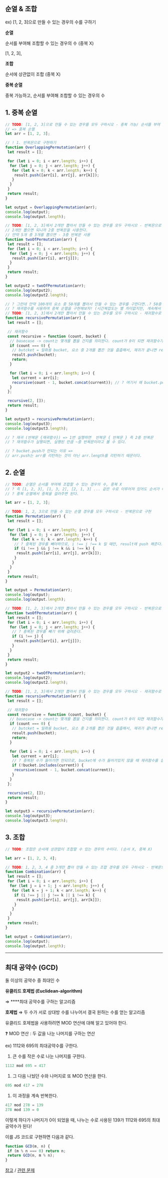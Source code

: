 ## 순열 & 조합

ex) [1, 2, 3]으로 만들 수 있는 경우의 수를 구하기

**순열**

순서를 부여해 조합할 수 있는 경우의 수 (중복 X)

[1, 2, 3],

**조합**

순서에 상관없이 조합 (중복 X)

**중복 순열**

중복 가능하고, 순서를 부여해 조합할 수 있는 경우의 수

## 1. 중복 순열

```jsx
// TODO: [1, 2, 3]으로 만들 수 있는 경우를 모두 구하시오 - 중복 가능/ 순서를 부여
// => 중복 순열
let arr = [1, 2, 3];

// ! 1. 반복문으로 구현하기
function OverlappingPermutation(arr) {
 let result = [];

 for (let i = 0; i < arr.length; i++) {
  for (let j = 0; j < arr.length; j++) {
   for (let k = 0; k < arr.length; k++) {
    result.push([arr[i], arr[j], arr[k]]);
   }
  }
 }
 return result;
}

let output = OverlappingPermutation(arr);
console.log(output);
console.log(output.length);

// TODO: [1, 2, 3]에서 2개만 뽑아서 만들 수 있는 경우를 모두 구하시오 - 반복문으로 구현
// 2개만 뽑으면 되니까 2중 반복문을 사용한다.
// 만약 5개 중 3개를 뽑으면 - 3중 반복문 사용
function twoOfPermutation(arr) {
 let result = [];
 for (let i = 0; i < arr.length; i++) {
  for (let j = 0; j < arr.length; j++) {
   result.push([arr[i], arr[j]]);
  }
 }
 return result;
}

let output2 = twoOfPermutation(arr);
console.log(output2);
console.log(output2.length);

// ? 그런데 만약 100개의 요소 중 50개를 뽑아서 만들 수 있는 경우를 구한다면..? 50중 반복문을 써야할까? - for문 hell...
// ? 재귀함수를 사용하여 중복 순열을 구현해보자! (시간복잡도는 별 차이없지만, 계속해서 같은 동작이 반복되므로 재귀를 사용하면 보기에도 쓰기에도 편하다.)
// TODO: [1, 2, 3]에서 2개만 뽑아서 만들 수 있는 경우를 모두 구하시오 - 재귀함수로 구현
function recursivePermutation(arr) {
 let result = [];

 // 재귀함수
 const recursive = function (count, bucket) {
  // basecase -> count는 몇개를 뽑을 건지를 의미한다. count가 0이 되면 재귀함수가 멈춘다.
  if (count === 0) {
   // butcket = 일화용 bucket, 요소 중 2개를 뽑은 것을 줍줍해서, 재귀가 끝나면 result에 push 해준다.
   result.push(bucket);
   return;
  }

  for (let i = 0; i < arr.length; i++) {
   let current = arr[i];
   recursive(count - 1, bucket.concat(current)); // ? 여기서 왜 bucket.push는 안될까?
  }
 };

 recursive(2, []);
 return result;
}

let output3 = recursivePermutation(arr);
console.log(output3);
console.log(output3.length);

// ? 재귀 (반복문 {재귀함수}) => 1번 실행하면  반복문 { 반복문 } 즉 2중 반복문
// ? 재귀함수가 실행되면, 실행된 만큼 ~중 반복문이라고 볼 수 있다.

// ? bucket.push가 안되는 이유 =>
// arr.push는 arr를 리턴하는 것이 아닌 arr.length를 리턴하기 때문이다.
```

## 2. 순열

```jsx
// TODO: 순열은 순서를 부여해 조합할 수 있는 경우의 수, 중복 X
// ? 즉 [1, 2, 3], [1, 3, 2], [2, 1, 3] ... 같은 수로 이루어져 있어도 순서가 다르므로 다른 경우로 본다.
// ? 중복 순열에서 중복을 걸러주면 된다.

let arr = [1, 2, 3];

// TODO: 1, 2, 3으로 만들 수 있는 순열 경우를 모두 구하시오 - 반복문으로 구현
function Permutation(arr) {
 let result = [];

 for (let i = 0; i < arr.length; i++) {
  for (let j = 0; j < arr.length; j++) {
   for (let k = 0; k < arr.length; k++) {
    // ? 중복된 경우를 빼야하므로, i !== j !== k 일 때만, result에 push 해준다.
    if (i !== j && j !== k && i !== k) {
     result.push([arr[i], arr[j], arr[k]]);
    }
   }
  }
 }
 return result;
}

let output = Permutation(arr);
console.log(output);
console.log(output.length);

// TODO: [1, 2, 3]에서 2개만 뽑아서 만들 수 있는 경우를 모두 구하시오 - 반복문으로 구현
function twoOfPermutation(arr) {
 let result = [];
 for (let i = 0; i < arr.length; i++) {
  for (let j = 0; j < arr.length; j++) {
   // ? 중복된 경우를 빼기 위해 걸러준다.
   if (i !== j) {
    result.push([arr[i], arr[j]]);
   }
  }
 }
 return result;
}

let output2 = twoOfPermutation(arr);
console.log(output2);
console.log(output2.length);

// TODO: [1, 2, 3]에서 2개만 뽑아서 만들 수 있는 경우를 모두 구하시오 - 재귀함수로 구현
function recursivePermutation(arr) {
 let result = [];

 // 재귀함수
 const recursive = function (count, bucket) {
  // basecase -> count는 몇개를 뽑을 건지를 의미한다. count가 0이 되면 재귀함수가 멈춘다.
  if (count === 0) {
   // butcket = 일화용 bucket, 요소 중 2개를 뽑은 것을 줍줍해서, 재귀가 끝나면 result에 push 해준다.
   result.push(bucket);
   return;
  }

  for (let i = 0; i < arr.length; i++) {
   let current = arr[i];
   // ? 중복된 수가 들어가면 안되므로, bucket에 수가 들어가있지 않을 때 재귀함수를 실행한다.
   if (!bucket.includes(current)) {
    recursive(count - 1, bucket.concat(current));
   }
  }
 };

 recursive(2, []);
 return result;
}

let output3 = recursivePermutation(arr);
console.log(output3);
console.log(output3.length);
```

## 3. 조합

```jsx
// TODO: 조합은 순서에 상관없이 조합할 수 있는 경우의 수이다. (순서 X, 중복 X)

let arr = [1, 2, 3, 4];

// TODO: 1, 2, 3, 4 중 3개만 뽑아 만들 수 있는 조합 경우를 모두 구하시오 - 반복문으로 구현
function Combination(arr) {
 let result = [];
 for (let i = 0; i < arr.length; i++) {
  for (let j = i + 1; j < arr.length; j++) {
   for (let k = j + 1; k < arr.length; k++) {
    if (i !== j || j !== k || i !== k) {
     result.push([arr[i], arr[j], arr[k]]);
    }
   }
  }
 }
 return result;
}

let output = Combination(arr);
console.log(output);
console.log(output.length);
```

---

## 최대 공약수 (GCD)

둘 이상의 공약수 중 최대인 수

**유클리드 호제법 (Euclidean-algorithm)**

⇒ \*\*\*\*최대 공약수를 구하는 알고리즘

**호제법** ⇒ 두 수가 서로 상대방 수를 나누어서 결국 원하는 수를 얻는 알고리즘

유클리드 호제법을 사용하려면 MOD 연산에 대해 알고 있어야 한다.

<aside>
❓ MOD 연산 : 두 값을 나눈 나머지를 구하는 연산

</aside>

ex) 1112와 695의 최대공약수를 구한다.

1. 큰 수를 작은 수로 나눈 나머지를 구한다.

```jsx
1112 mod 695 = 417
```

1. 그 다음 나눴던 수와 나머지로 또 MOD 연산을 한다.

```jsx
695 mod 417 = 278
```

1. 이 과정을 계속 반복한다.

```jsx
417 mod 278 = 139
278 mod 139 = 0
```

이렇게 하다가 나머지가 0이 되었을 때, 나누는 수로 사용된 139가 1112와 695의 최대공약수가 된다!

이를 JS 코드로 구현하면 다음과 같다.

```jsx
function GCD(m, n) {
 if (m % n === 0) return n;
 return GCD(n, m % n);
}
```

[참고](https://velog.io/@yerin4847/W1-%EC%9C%A0%ED%81%B4%EB%A6%AC%EB%93%9C-%ED%98%B8%EC%A0%9C%EB%B2%95) / [관련 문제](https://programmers.co.kr/learn/courses/30/lessons/12953)
